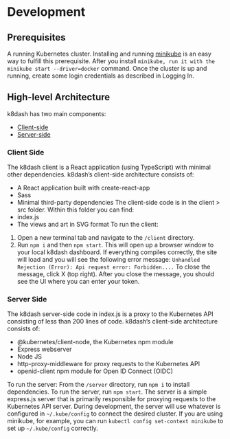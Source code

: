 # Development 
## Prerequisites
A running Kubernetes cluster. Installing and running [minikube](https://kubernetes.io/docs/tasks/tools/install-minikube/) is an easy way to fulfill this prerequisite. After you install `minikube, run it with the minikube start --driver=docker` command.
Once the cluster is up and running, create some login credentials as described in Logging In.
## High-level Architecture
k8dash has two main components:
* [Client-side](#client-side)
* [Server-side](#server-side)
### Client Side
The k8dash client is a React application (using TypeScript) with minimal other dependencies. k8dash’s client-side architecture consists of:
* A React application built with create-react-app
* Sass
* Minimal third-party dependencies
The client-side code is in the client > src folder. Within this folder you can find:
* index.js
* The views and art in SVG format
To run the client:
1. Open a new terminal tab and navigate to the `/client` directory.
2. Run `npm i` and then `npm start`. 
This will open up a browser window to your local k8dash dashboard. If everything compiles correctly, the site will load and you will see the following error message: `Unhandled Rejection (Error): Api request error: Forbidden....` 
To close the message, click X (top right). After you close the message, you should see the UI where you can enter your token.
### Server Side
The k8dash server-side code in index.js is a proxy to the Kubernetes API consisting of less than 200 lines of code. k8dash’s client-side architecture consists of:
* @kubernetes/client-node, the Kubernetes npm module
* Express webserver
* Node JS
* http-proxy-middleware for proxy requests to the Kubernetes API
* openid-client npm module for Open ID Connect (OIDC)

To run the server:
From the `/server` directory, run `npm i` to install dependencies.
To run the server, run `npm start`. The server is a simple express.js server that is primarily responsible for proxying requests to the Kubernetes API server.
During development, the server will use whatever is configured in `~/.kube/config` to connect the desired cluster. If you are using minikube, for example, you can run `kubectl config set-context minikube` to set up `~/.kube/config` correctly.